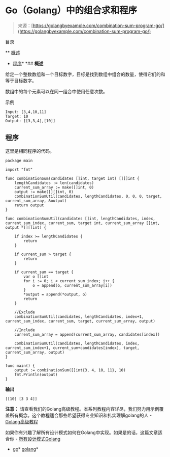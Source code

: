 <!--yml

category: 未分类

date: 2024-10-13 06:47:27

-->

# Go（Golang）中的组合求和程序

> 来源：[https://golangbyexample.com/combination-sum-program-go/](https://golangbyexample.com/combination-sum-program-go/)

目录

**   [概述](#Overview "Overview")

+   [程序](#Program "Program")*  *## **概述**

给定一个整数数组和一个目标数字，目标是找到数组中组合的数量，使得它们的和等于目标数字。

数组中的每个元素可以在同一组合中使用任意次数。

示例

```
Input: [3,4,10,11]
Target: 10
Output: [[3,3,4],[10]]
```

## **程序**

这里是相同程序的代码。

```
package main

import "fmt"

func combinationSum(candidates []int, target int) [][]int {
	lengthCandidates := len(candidates)
	current_sum_array := make([]int, 0)
	output := make([][]int, 0)
	combinationSumUtil(candidates, lengthCandidates, 0, 0, 0, target, current_sum_array, &output)
	return output
}

func combinationSumUtil(candidates []int, lengthCandidates, index, current_sum_index, current_sum, target int, current_sum_array []int, output *[][]int) {

	if index >= lengthCandidates {
		return
	}

	if current_sum > target {
		return
	}

	if current_sum == target {
		var o []int
		for i := 0; i < current_sum_index; i++ {
			o = append(o, current_sum_array[i])
		}
		*output = append(*output, o)
		return
	}

	//Exclude
	combinationSumUtil(candidates, lengthCandidates, index+1, current_sum_index, current_sum, target, current_sum_array, output)

	//Include
	current_sum_array = append(current_sum_array, candidates[index])

	combinationSumUtil(candidates, lengthCandidates, index, current_sum_index+1, current_sum+candidates[index], target, current_sum_array, output)
}

func main() {
	output := combinationSum([]int{3, 4, 10, 11}, 10)
	fmt.Println(output)
}
```

**输出**

```
[[10] [3 3 4]]
```

**注意：** 请查看我们的Golang高级教程。本系列教程内容详尽，我们努力用示例覆盖所有概念。这个教程适合那些希望获得专业知识和扎实理解golang的人 - [Golang高级教程](https://golangbyexample.com/golang-comprehensive-tutorial/)

如果你有兴趣了解所有设计模式如何在Golang中实现。如果是的话，这篇文章适合你 - [所有设计模式Golang](https://golangbyexample.com/all-design-patterns-golang/)

+   [go](https://golangbyexample.com/tag/go/)*   [golang](https://golangbyexample.com/tag/golang/)*
